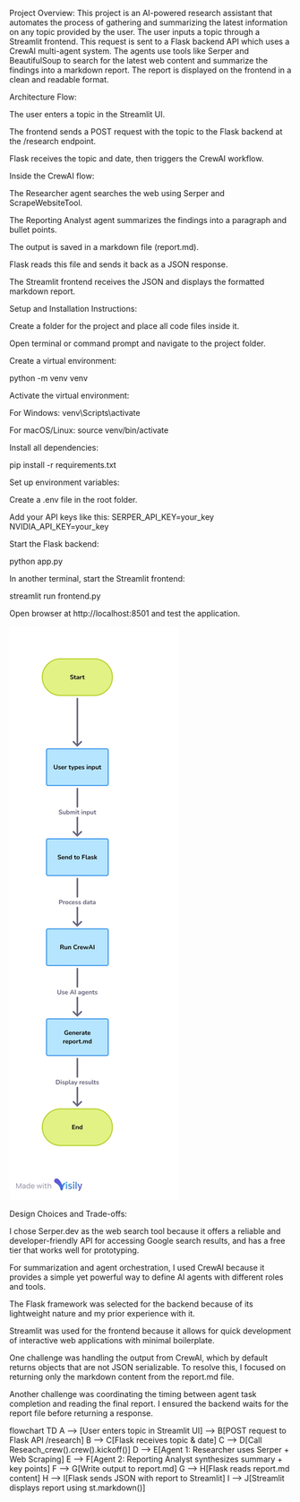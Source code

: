 Project Overview:
This project is an AI-powered research assistant that automates the process of gathering and summarizing the latest information on any topic provided by the user. The user inputs a topic through a Streamlit frontend. This request is sent to a Flask backend API which uses a CrewAI multi-agent system. The agents use tools like Serper and BeautifulSoup to search for the latest web content and summarize the findings into a markdown report. The report is displayed on the frontend in a clean and readable format.

Architecture Flow:

The user enters a topic in the Streamlit UI.

The frontend sends a POST request with the topic to the Flask backend at the /research endpoint.

Flask receives the topic and date, then triggers the CrewAI workflow.

Inside the CrewAI flow:

The Researcher agent searches the web using Serper and ScrapeWebsiteTool.

The Reporting Analyst agent summarizes the findings into a paragraph and bullet points.

The output is saved in a markdown file (report.md).

Flask reads this file and sends it back as a JSON response.

The Streamlit frontend receives the JSON and displays the formatted markdown report.

Setup and Installation Instructions:

Create a folder for the project and place all code files inside it.

Open terminal or command prompt and navigate to the project folder.

Create a virtual environment:

python -m venv venv

Activate the virtual environment:

For Windows: venv\Scripts\activate

For macOS/Linux: source venv/bin/activate

Install all dependencies:

pip install -r requirements.txt

Set up environment variables:

Create a .env file in the root folder.

Add your API keys like this:
SERPER_API_KEY=your_key
NVIDIA_API_KEY=your_key

Start the Flask backend:

python app.py

In another terminal, start the Streamlit frontend:

streamlit run frontend.py

Open browser at http://localhost:8501 and test the application.

![image alt](https://github.com/shubhamkathar/AI-NEWS-AGNET-/blob/a19ba37db75e2576fb21b0cd0601a1d1d61a91d4/Streamlit%20to%20AI%20Report%20Generation%20Flowchart.jpg)

Design Choices and Trade-offs:

I chose Serper.dev as the web search tool because it offers a reliable and developer-friendly API for accessing Google search results, and has a free tier that works well for prototyping.

For summarization and agent orchestration, I used CrewAI because it provides a simple yet powerful way to define AI agents with different roles and tools.

The Flask framework was selected for the backend because of its lightweight nature and my prior experience with it.

Streamlit was used for the frontend because it allows for quick development of interactive web applications with minimal boilerplate.

One challenge was handling the output from CrewAI, which by default returns objects that are not JSON serializable. To resolve this, I focused on returning only the markdown content from the report.md file.

Another challenge was coordinating the timing between agent task completion and reading the final report. I ensured the backend waits for the report file before returning a response.

flowchart TD
    A --> [User enters topic in Streamlit UI] --> B[POST request to Flask API /research]
    B --> C[Flask receives topic & date]
    C --> D[Call Reseach_crew().crew().kickoff()]
    D --> E[Agent 1: Researcher uses Serper + Web Scraping]
    E --> F[Agent 2: Reporting Analyst synthesizes summary + key points]
    F --> G[Write output to report.md]
    G --> H[Flask reads report.md content]
    H --> I[Flask sends JSON with report to Streamlit]
    I --> J[Streamlit displays report using st.markdown()]

